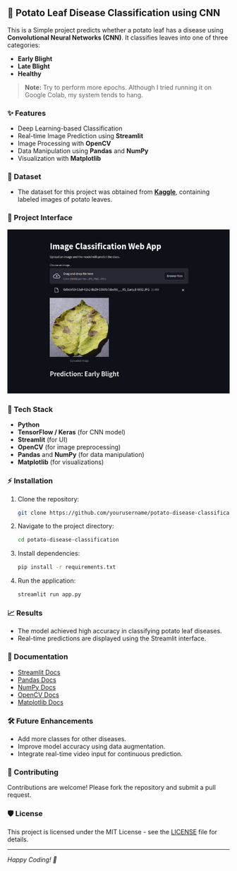 ## 🌿 Potato Leaf Disease Classification using CNN

This is a Simple project predicts whether a potato leaf has a disease using **Convolutional Neural Networks (CNN)**. It classifies leaves into one of three categories:
- **Early Blight**
- **Late Blight**
- **Healthy**
> **Note:** Try to perform more epochs. Although I tried running it on Google Colab, my system tends to hang.

### ✨ Features
- Deep Learning-based Classification
- Real-time Image Prediction using **Streamlit**
- Image Processing with **OpenCV**
- Data Manipulation using **Pandas** and **NumPy**
- Visualization with **Matplotlib**

### 📅 Dataset
- The dataset for this project was obtained from **[Kaggle](https://www.kaggle.com/datasets/arjuntejaswi/plant-village)**, containing labeled images of potato leaves.

### 🎥 Project Interface

![image](projectimage/web.png)

### 🚀 Tech Stack
- **Python**
- **TensorFlow / Keras** (for CNN model)
- **Streamlit** (for UI)
- **OpenCV** (for image preprocessing)
- **Pandas** and **NumPy** (for data manipulation)
- **Matplotlib** (for visualizations)

### ⚡ Installation
1. Clone the repository:
    ```bash
    git clone https://github.com/yourusername/potato-disease-classification.git
    ```
2. Navigate to the project directory:
    ```bash
    cd potato-disease-classification
    ```
3. Install dependencies:
    ```bash
    pip install -r requirements.txt
    ```
4. Run the application:
    ```bash
    streamlit run app.py
    ```

### 📈 Results
- The model achieved high accuracy in classifying potato leaf diseases.
- Real-time predictions are displayed using the Streamlit interface.

### 📖 Documentation
- [Streamlit Docs](https://docs.streamlit.io/)
- [Pandas Docs](https://pandas.pydata.org/docs/)
- [NumPy Docs](https://numpy.org/doc/stable/)
- [OpenCV Docs](https://docs.opencv.org/)
- [Matplotlib Docs](https://matplotlib.org/stable/contents.html)

### 🛠 Future Enhancements
- Add more classes for other diseases.
- Improve model accuracy using data augmentation.
- Integrate real-time video input for continuous prediction.

### 👥 Contributing
Contributions are welcome! Please fork the repository and submit a pull request.

### 🛡️ License
This project is licensed under the MIT License - see the [LICENSE](LICENSE) file for details.

---
*Happy Coding! 🚀*

